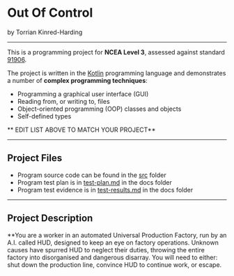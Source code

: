 # Out Of Control

by Torrian Kinred-Harding

---

This is a programming project for **NCEA Level 3**, assessed against standard [91906](docs/as91906.pdf).

The project is written in the [Kotlin](https://kotlinlang.org) programming language and demonstrates a number of **complex programming techniques**:
- Programming a graphical user interface (GUI)
- Reading from, or writing to, files
- Object-oriented programming (OOP) classes and objects
- Self-defined types

** EDIT LIST ABOVE TO MATCH YOUR PROJECT**

---

## Project Files

- Program source code can be found in the [src](src/) folder
- Program test plan is in [test-plan.md](docs/test-plan.md) in the docs folder
- Program test evidence is in [test-results.md](docs/test-results.md) in the docs folder

---

## Project Description

**You are a worker in an automated Universal Production Factory, run by an A.I. called HUD,
designed to keep an eye on factory operations. Unknown causes have spurred HUD to neglect their duties,
throwing the entire factory into disorganised and dangerous disarray. You will need to either:
shut down the production line, convince HUD to continue work, or escape.
